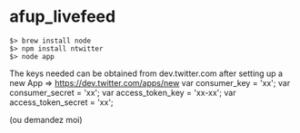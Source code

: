 afup_livefeed
=============

    $> brew install node
    $> npm install ntwitter
    $> node app


The keys needed can be obtained from dev.twitter.com after setting up a new App => https://dev.twitter.com/apps/new
var consumer_key = 'xx';
var consumer_secret = 'xx';
var access_token_key = 'xx-xx';
var access_token_secret = 'xx';

(ou demandez moi)